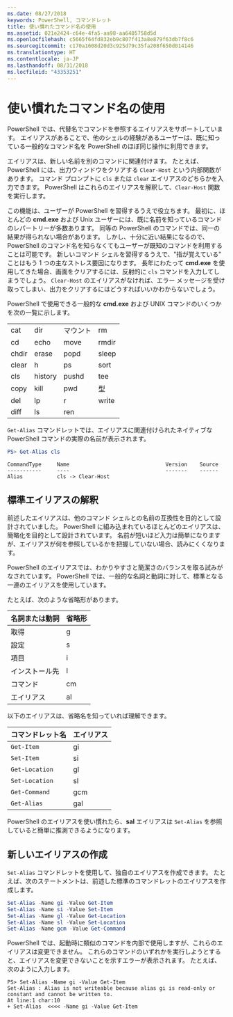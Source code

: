 ```yaml
---
ms.date: 08/27/2018
keywords: PowerShell, コマンドレット
title: 使い慣れたコマンド名の使用
ms.assetid: 021e2424-c64e-4fa5-aa98-aa6405758d5d
ms.openlocfilehash: c5665f64fd832eb9c807f413a8e879f63db7f8c6
ms.sourcegitcommit: c170a1608d20d3c925d79c35fa208f650d014146
ms.translationtype: HT
ms.contentlocale: ja-JP
ms.lasthandoff: 08/31/2018
ms.locfileid: "43353251"
---
```

# <a name="using-familiar-command-names"></a>使い慣れたコマンド名の使用

PowerShell では、代替名でコマンドを参照するエイリアスをサポートしています。 エイリアスがあることで、他のシェルの経験があるユーザーは、既に知っている一般的なコマンド名を PowerShell のほぼ同じ操作に利用できます。

エイリアスは、新しい名前を別のコマンドに関連付けます。 たとえば、PowerShell には、出力ウィンドウをクリアする `Clear-Host` という内部関数があります。 コマンド プロンプトに `cls` または `clear` エイリアスのどちらかを入力できます。 PowerShell はこれらのエイリアスを解釈して、`Clear-Host` 関数を実行します。

この機能は、ユーザーが PowerShell を習得するうえで役立ちます。 最初に、ほとんどの **cmd.exe** および Unix ユーザーには、既に名前を知っているコマンドのレパートリーが多数あります。 同等の PowerShell のコマンドでは、同一の結果が得られない場合があります。 しかし、十分に近い結果になるので、PowerShell のコマンド名を知らなくてもユーザーが既知のコマンドを利用することは可能です。 新しいコマンド シェルを習得するうえで、"指が覚えている" ことはもう 1 つの主なストレス要因になります。 長年にわたって **cmd.exe** を使用してきた場合、画面をクリアするには、反射的に `cls` コマンドを入力してしまうでしょう。 `Clear-Host` のエイリアスがなければ、エラー メッセージを受け取ってしまい、出力をクリアするにはどうすればいいかわからないでしょう。

PowerShell で使用できる一般的な **cmd.exe** および UNIX コマンドのいくつかを次の一覧に示します。

|||||
|-|-|-|-|
|cat|dir|マウント|rm|
|cd|echo|move|rmdir|
|chdir|erase|popd|sleep|
|clear|h|ps|sort|
|cls|history|pushd|tee|
|copy|kill|pwd|型|
|del|lp|r|write|
|diff|ls|ren||

`Get-Alias` コマンドレットでは、エイリアスに関連付けられたネイティブな PowerShell コマンドの実際の名前が表示されます。

```powershell
PS> Get-Alias cls
```

```Output
CommandType     Name                               Version    Source
-----------     ----                               -------    ------
Alias           cls -> Clear-Host
```

## <a name="interpreting-standard-aliases"></a>標準エイリアスの解釈

前述したエイリアスは、他のコマンド シェルとの名前の互換性を目的として設計されていました。
PowerShell に組み込まれているほとんどのエイリアスは、簡略化を目的として設計されています。 名前が短いほど入力は簡単になりますが、エイリアスが何を参照しているかを把握していない場合、読みにくくなります。

PowerShell のエイリアスでは、わかりやすさと簡潔さのバランスを取る試みがなされています。 PowerShell では、一般的な名詞と動詞に対して、標準となる一連のエイリアスを使用しています。

たとえば、次のような省略形があります。

| 名詞または動詞 | 省略形 |
|--------------|--------------|
| 取得          | g            |
| 設定          | s            |
| 項目         | i            |
| インストール先     | l            |
| コマンド      | cm           |
| エイリアス        | al           |

以下のエイリアスは、省略名を知っていれば理解できます。

| コマンドレット名    | エイリアス |
|----------------|-------|
| `Get-Item `    | gi    |
| `Set-Item`     | si    |
| `Get-Location` | gl    |
| `Set-Location` | sl    |
| `Get-Command`  | gcm   |
| `Get-Alias`    | gal   |

PowerShell のエイリアスを使い慣れたら、**sal** エイリアスは `Set-Alias` を参照していると簡単に推測できるようになります。

## <a name="creating-new-aliases"></a>新しいエイリアスの作成

`Set-Alias` コマンドレットを使用して、独自のエイリアスを作成できます。 たとえば、次のステートメントは、前述した標準のコマンドレットのエイリアスを作成します。

```powershell
Set-Alias -Name gi -Value Get-Item
Set-Alias -Name si -Value Set-Item
Set-Alias -Name gl -Value Get-Location
Set-Alias -Name sl -Value Set-Location
Set-Alias -Name gcm -Value Get-Command
```

PowerShell では、起動時に類似のコマンドを内部で使用しますが、これらのエイリアスは変更できません。
これらのコマンドのいずれかを実行しようとすると、エイリアスを変更できないことを示すエラーが表示されます。 たとえば、次のように入力します。

```
PS> Set-Alias -Name gi -Value Get-Item
Set-Alias : Alias is not writeable because alias gi is read-only or constant and cannot be written to.
At line:1 char:10
+ Set-Alias  <<<< -Name gi -Value Get-Item
```